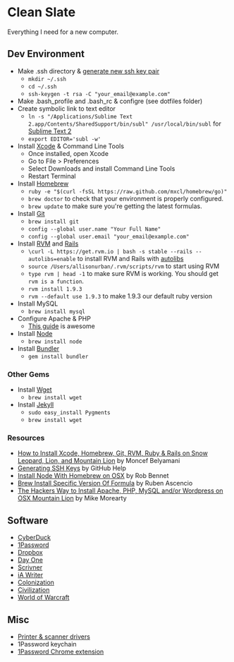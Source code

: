 Clean Slate
===========

Everything I need for a new computer.

## Dev Environment
- Make .ssh directory & [generate new ssh key pair](https://help.github.com/articles/generating-ssh-keys)
  * `mkdir ~/.ssh`
  * `cd ~/.ssh`
  * `ssh-keygen -t rsa -C "your_email@example.com"`
- Make .bash_profile and .bash_rc & configre (see dotfiles folder)
- Create symbolic link to text editor
  * `ln -s "/Applications/Sublime Text 2.app/Contents/SharedSupport/bin/subl" /usr/local/bin/subl` for [Sublime Text 2](http://www.sublimetext.com/)
  * `export EDITOR='subl -w'`
- Install [Xcode](https://itunes.apple.com/us/app/xcode/id497799835?mt=12) & Command Line Tools
  * Once installed, open Xcode
  * Go to File > Preferences
  * Select Downloads and install Command Line Tools
  * Restart Terminal
- Install [Homebrew](http://brew.sh/) 
  * `ruby -e "$(curl -fsSL https://raw.github.com/mxcl/homebrew/go)"`
  * `brew doctor` to check that your environment is properly configured.
  * `brew update` to make sure you're getting the latest formulas.
- Install [Git](http://git-scm.com/)
  * `brew install git`
  * `config --global user.name "Your Full Name"`
  * `config --global user.email "your_email@example.com"`
- Install [RVM](https://rvm.io/) and [Rails](http://rubyonrails.org/)
  * `\curl -L https://get.rvm.io | bash -s stable --rails --autolibs=enable` to install RVM and Rails with [autolibs](https://rvm.io/rvm/autolibs)
  * `source /Users/allisonurban/.rvm/scripts/rvm` to start using RVM
  * `type rvm | head -1` to make sure RVM is working. You should get `rvm is a function`.
  * `rvm install 1.9.3`
  * `rvm --default use 1.9.3` to make 1.9.3 our default ruby version
- Install MySQL
  * `brew install mysql`
- Configure Apache & PHP
  * [This guide](http://www.morearty.com/blog/2013/02/03/the-hackers-way-to-install-apache-php-mysql-and-or-wordpress-on-osx-mountain-lion/) is awesome
- Install [Node](http://nodejs.org/)
  * `brew install node`
- Install [Bundler](http://bundler.io/)
  * `gem install bundler`

### Other Gems
- Install [Wget](http://en.wikipedia.org/wiki/Wget)
  * `brew install wget`
- Install [Jekyll](http://jekyllrb.com/)
  * `sudo easy_install Pygments`
  * `brew install wget`


### Resources
- [How to Install Xcode, Homebrew, Git, RVM, Ruby & Rails on Snow Leopard, Lion, and Mountain Lion](http://www.moncefbelyamani.com/how-to-install-xcode-homebrew-git-rvm-ruby-on-mac/) by Moncef Belyamani 
- [Generating SSH Keys](https://help.github.com/articles/generating-ssh-keys) by GitHub Help
- [Install Node With Homebrew on OSX](http://madebyhoundstooth.com/blog/install-node-with-homebrew-on-os-x/) by Rob Bennet
- [Brew Install Specific Version Of Formula](https://coderwall.com/p/lqphzg) by Ruben Ascencio
- [The Hackers Way to Install Apache, PHP, MySQL and/or Wordpress on OSX Mountain Lion](http://www.morearty.com/blog/2013/02/03/the-hackers-way-to-install-apache-php-mysql-and-or-wordpress-on-osx-mountain-lion/) by Mike Morearty

## Software
- [CyberDuck](http://cyberduck.ch/)
- [1Password](https://agilebits.com/onepassword)
- [Dropbox](https://www.dropbox.com/)
- [Day One](https://itunes.apple.com/us/app/day-one-journal-diary/id421706526?mt=8)
- [Scrivner](https://itunes.apple.com/us/app/scrivener/id418889511?mt=12)
- [iA Writer](https://itunes.apple.com/us/app/ia-writer/id439623248?mt=12)
- [Colonization](https://itunes.apple.com/us/app/sid-meiers-civilization-iv/id411705368?mt=12)
- [Civilization](https://itunes.apple.com/us/app/civilization-v-campaign-edition/id439924718?mt=12)
- [World of Warcraft](https://us.battle.net/account/download/)

## Misc
- [Printer & scanner drivers](http://www.usa.canon.com/cusa/support/consumer/printers_multifunction/pixma_mx_series/pixma_mx320#DriversAndSoftware)
- 1Password keychain
- [1Password Chrome extension](https://agilebits.com/extensions/mac/index.html)


